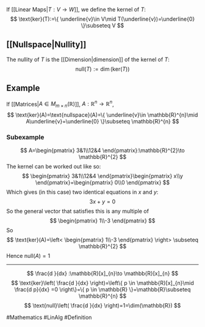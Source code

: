If [[Linear Maps|$T:V\to W$]], we define the kernel of $T$:
$$
\text{ker}(T):=\{ \underline{v}\in V\mid T(\underline{v})=\underline{0} \}\subseteq V
$$
## [[Nullspace|Nullity]]
The nullity of $T$ is the [[Dimension|dimension]] of the kernel of $T$:
$$
\text{null}(T):=\dim(\text{ker}(T)) 
$$
## Example
If [[Matrices|$A\in M_{m\times n}(\mathbb{R})$]], $A:\mathbb{R}^{n}\to \mathbb{R}^{n}$, 
$$
\text{ker}(A)=\text{nullspace}(A)=\{ \underline{v}\in \mathbb{R}^{n}\mid A\underline{v}=\underline{0} \}\subseteq \mathbb{R}^{n}
$$
### Subexample
$$
A=\begin{pmatrix}
3&1\\12&4
\end{pmatrix}:\mathbb{R}^{2}\to \mathbb{R}^{2}
$$
The kernel can be worked out like so:
$$
\begin{pmatrix}
3&1\\12&4
\end{pmatrix}\begin{pmatrix}
x\\y
\end{pmatrix}=\begin{pmatrix}
0\\0
\end{pmatrix}
$$
Which gives (in this case) two identical equations in $x$ and $y$:
$$
3x+y=0
$$
So the general vector that satisfies this is any multiple of
$$
\begin{pmatrix}
1\\-3
\end{pmatrix}
$$
So
$$
 \text{ker}(A)=\left< \begin{pmatrix}
1\\-3
\end{pmatrix} \right> \subseteq \mathbb{R}^{2}
$$
Hence $\text{null}(A)=1$
___
$$
\frac{d }{dx} :\mathbb{R}[x]_{n}\to \mathbb{R}[x]_{n}
$$
$$
\text{ker}\left( \frac{d }{dx}  \right)=\left\{  p \in \mathbb{R}[x]_{n}\mid \frac{d p}{dx} =0  \right\}=\{ p \in \mathbb{R} \}=\mathbb{R}\subseteq \mathbb{R}^{n}
$$
$$
\text{null}\left( \frac{d }{dx}  \right)=1=\dim(\mathbb{R})
$$


#Mathematics #LinAlg #Definition 